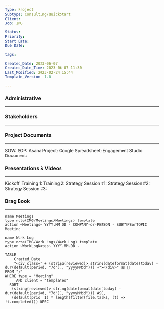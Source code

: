 ```yaml
---
Type: Project
Subtype: Consulting/QuickStart
Client: 
Job: IMG

Status: 
Priority: 
Start Date: 
Due Date: 

tags: 

Created_Date: 2023-06-07
Created_Date_Time: 2023-06-07 11:30
Last_Modified: 2023-02-24 15:44
Template_Version: 1.0

---
```

### Administrative
---



### Stakeholders
---



### Project Documents
---
SOW: 
SOP: 
Asana Project: 
Google Spreadsheet: 
Engagement Studio Document: 

### Presentations & Videos
---
Kickoff: 
Training 1: 
Training 2: 
Strategy Session #1: 
Strategy Session #2: 
Strategy Session #3: 


### Brag Book
---



```button
name Meetings
type note(IMG/Meetings/Meetings) template
action ~Meetings~ YYYY.MM.DD - COMPANY-or-PERSON - SUBTYPEorTOPIC Meeting
```
```button
name Work Log
type note(IMG/Work Logs/Work Log) template
action ~WorkLogNotes~ YYYY.MM.DD -
```
```dataview
TABLE
    Created_Date,
    "<div class=" + (string(reviewed)> string(dateformat(date(today) - dur(default(period, "7d")), "yyyyMMdd"))) +"></div>" as 📅
FROM "/"
WHERE type = "Meeting"
	 AND client = "templates"
  SORT
   (string(reviewed)> string(dateformat(date(today) - dur(default(period, "7d")), "yyyyMMdd"))) ASC,
   (default(prio, 1) * length(filter(file.tasks, (t) => !t.completed))) DESC
```


